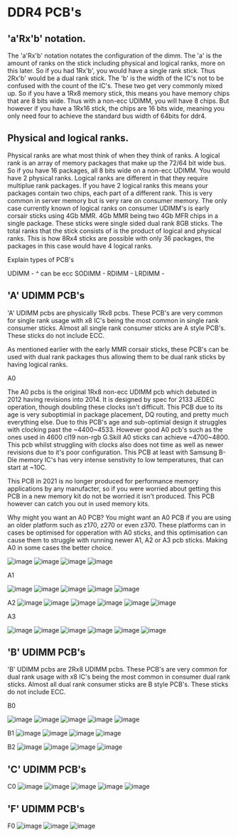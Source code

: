 # DDR4 PCB's

## 'a'Rx'b' notation.

The 'a'Rx'b' notation notates the configuration of the dimm. 
The 'a' is the amount of ranks on the stick including physical and logical ranks, more on this later. So if you had 1Rx'b', you would have a single rank stick. Thus 2Rx'b' would be a dual rank stick.
The 'b' is the width of the IC's not to be confused with the count of the IC's. These two get very commonly mixed up. So if you have a 1Rx8 memory stick, this means you have memory chips that are 8 bits wide. Thus with a non-ecc UDIMM, you will have 8 chips. But however if you have a 1Rx16 stick, the chips are 16 bits wide, meaning you only need four to achieve the standard bus width of 64bits for ddr4.

## Physical and logical ranks.

Physical ranks are what most think of when they think of ranks. A logical rank is an array of memory packages that make up the 72/64 bit wide bus. So if you have 16 packages, all 8 bits wide on a non-ecc UDIMM. You would have 2 physical ranks.
Logical ranks are different in that they require multiplue rank packages. If you have 2 logical ranks this means your packages contain two chips, each part of a different rank. This is very common in server memory but is very rare on consumer memory. The only case currently known of logical ranks on consumer UDIMM's is early corsair sticks using 4Gb MMR. 4Gb MMR being two 4Gb MFR chips in a single package. These sticks were single sided dual rank 8GB sticks.
The total ranks that the stick consists of is the product of logical and physical ranks. This is how 8Rx4 sticks are possible with only 36 packages, the packages in this case would have 4 logical ranks.


Explain types of PCB's

UDIMM - 
^ can be ecc
SODIMM - 
RDIMM - 
LRDIMM - 


## 'A' UDIMM PCB's

'A' UDIMM pcbs are physically 1Rx8 pcbs. These PCB's are very common for single rank usage with x8 IC's being the most common in single rank consumer sticks.
Almost all single rank consumer sticks are A style PCB's.
These sticks do not include ECC.

As mentioned earlier with the early MMR corsair sticks, these PCB's can be used with dual rank packages thus allowing them to be dual rank sticks by having logical ranks.

A0

The A0 pcbs is the original 1Rx8 non-ecc UDIMM pcb which debuted in 2012 having revisions into 2014. It is designed by spec for 2133 JEDEC operation, though doubling these clocks isn't difficult. This PCB due to its age is very suboptimial in package placement, DQ routing, and pretty much everything else. Due to this PCB's age and sub-optimial design it struggles with clocking past the ~4400~4533. However good A0 pcb's such as the ones used in 4600 cl19 non-rgb G.Skill A0 sticks can achieve ~4700~4800. This pcb whilst struggling with clocks also does not time as well as newer revisions due to it's poor configuration. This PCB at least with Samsung B-Die memory IC's has very intense senstivity to low temperatures, that can start at ~10C.

This PCB in 2021 is no longer produced for performance memory applications by any manufacter, so if you were worried about getting this PCB in a new memory kit do not be worried it isn't produced. This PCB however can catch you out in used memory kits.

Why might you want an A0 PCB?
You might want an A0 PCB if you are using an older platform such as z170, z270 or even z370. These platforms can in cases be optimised for opperation with A0 sticks, and this optimisation can cause them to struggle with running newer A1, A2 or A3 pcb sticks. Making A0 in some cases the better choice.

![image](https://user-images.githubusercontent.com/77159913/114346201-68cbdf80-9ba6-11eb-8985-65841729db4b.png)
![image](https://user-images.githubusercontent.com/77159913/114346554-06271380-9ba7-11eb-8553-1418d17721a4.png)
![image](https://user-images.githubusercontent.com/77159913/114346623-2060f180-9ba7-11eb-9ef1-0caea372a73d.png)
![image](https://user-images.githubusercontent.com/77159913/114346723-44243780-9ba7-11eb-9810-cb6c3050640a.png)

A1

![image](https://user-images.githubusercontent.com/77159913/114347819-eee92580-9ba8-11eb-819b-9e8b3bceaf14.png)
![image](https://user-images.githubusercontent.com/77159913/114347832-f7416080-9ba8-11eb-974e-571f0dfc2903.png)
![image](https://user-images.githubusercontent.com/77159913/114347842-fb6d7e00-9ba8-11eb-9422-6b0a0ed5b63d.png)
![image](https://user-images.githubusercontent.com/77159913/114347881-0e804e00-9ba9-11eb-9254-4bf328377664.png)
![image](https://user-images.githubusercontent.com/77159913/114349571-7172e480-9bab-11eb-9927-bc3265979ef8.png)

A2
![image](https://user-images.githubusercontent.com/77159913/114348234-9a927580-9ba9-11eb-83a7-5192610e537a.png)
![image](https://user-images.githubusercontent.com/77159913/114348209-92d2d100-9ba9-11eb-8b9d-fc38618caee1.png)
![image](https://user-images.githubusercontent.com/77159913/114348177-89e1ff80-9ba9-11eb-815f-24fc93ba1a7d.png)
![image](https://user-images.githubusercontent.com/77159913/114348247-9fefc000-9ba9-11eb-8eba-233aa819d3f6.png)
![image](https://user-images.githubusercontent.com/77159913/114348265-a54d0a80-9ba9-11eb-83c9-48b0d5967556.png)
![image](https://user-images.githubusercontent.com/77159913/114349498-57d19d00-9bab-11eb-9046-9e7b0dbd390e.png)

A3

![image](https://user-images.githubusercontent.com/77159913/114348319-b4cc5380-9ba9-11eb-8971-c74063208030.png)
![image](https://user-images.githubusercontent.com/77159913/114348335-bac23480-9ba9-11eb-993c-fecaaba798fa.png)
![image](https://user-images.githubusercontent.com/77159913/114348353-c0b81580-9ba9-11eb-8d77-a35b5f88b7ab.png)
![image](https://user-images.githubusercontent.com/77159913/114348393-cdd50480-9ba9-11eb-898c-bd166ce77bc1.png)
![image](https://user-images.githubusercontent.com/77159913/114348421-d6c5d600-9ba9-11eb-8c56-737cb77de3c2.png)
![image](https://user-images.githubusercontent.com/77159913/114349162-e4c82680-9baa-11eb-936c-1ed12d917b88.png)


## 'B' UDIMM PCB's

'B' UDIMM pcbs are 2Rx8 UDIMM pcbs. These PCB's are very common for dual rank usage with x8 IC's being the most common in consumer dual rank sticks.
Almost all dual rank consumer sticks are B style PCB's.
These sticks do not include ECC.

B0 

![image](https://user-images.githubusercontent.com/77159913/114349744-a4b57380-9bab-11eb-9fd7-db31303b91e3.png)
![image](https://user-images.githubusercontent.com/77159913/114349912-d8909900-9bab-11eb-99c4-263850be89ab.png)
![image](https://user-images.githubusercontent.com/77159913/114349943-e3e3c480-9bab-11eb-981d-fa72df5b7c76.png)
![image](https://user-images.githubusercontent.com/77159913/114505882-5ddf8080-9c74-11eb-87ab-2b93f5bbfeaa.png)
![image](https://user-images.githubusercontent.com/77159913/114505894-646df800-9c74-11eb-978d-c123d7648754.png)


B1
![image](https://user-images.githubusercontent.com/77159913/114504429-34bdf080-9c72-11eb-822b-7502938afcb4.png)
![image](https://user-images.githubusercontent.com/77159913/114504531-56b77300-9c72-11eb-8d72-6d06630e5b08.png)
![image](https://user-images.githubusercontent.com/77159913/114504538-5b7c2700-9c72-11eb-9541-5a16a74ffdf8.png)
![image](https://user-images.githubusercontent.com/77159913/114504557-62a33500-9c72-11eb-8e60-5c6d22cb2736.png)

B2
![image](https://user-images.githubusercontent.com/77159913/114504667-92ead380-9c72-11eb-94cd-a65792c7ff78.png)
![image](https://user-images.githubusercontent.com/77159913/114504687-9b430e80-9c72-11eb-8ac4-0592103534b9.png)
![image](https://user-images.githubusercontent.com/77159913/114504710-a26a1c80-9c72-11eb-9eb7-e44b29a71425.png)
![image](https://user-images.githubusercontent.com/77159913/114504768-b746b000-9c72-11eb-8e6d-3408c5dabd32.png)


## 'C' UDIMM PCB's

C0
![image](https://user-images.githubusercontent.com/77159913/114504916-f1b04d00-9c72-11eb-8956-9c62689d29f6.png)
![image](https://user-images.githubusercontent.com/77159913/114504955-fd037880-9c72-11eb-9945-da07ef8f044d.png)
![image](https://user-images.githubusercontent.com/77159913/114504973-02f95980-9c73-11eb-99f1-644ee63a952e.png)
![image](https://user-images.githubusercontent.com/77159913/114504977-068ce080-9c73-11eb-83db-1974c59871c3.png)
![image](https://user-images.githubusercontent.com/77159913/114505003-11477580-9c73-11eb-87f1-2b8f96819ea1.png)


## 'F' UDIMM PCB's

F0
![image](https://user-images.githubusercontent.com/77159913/114505135-45bb3180-9c73-11eb-8ecc-935cb200fcea.png)
![image](https://user-images.githubusercontent.com/77159913/114505170-510e5d00-9c73-11eb-9abe-a02d687372eb.png)
![image](https://user-images.githubusercontent.com/77159913/114505290-7ef3a180-9c73-11eb-965c-4e58bb1bd446.png)



